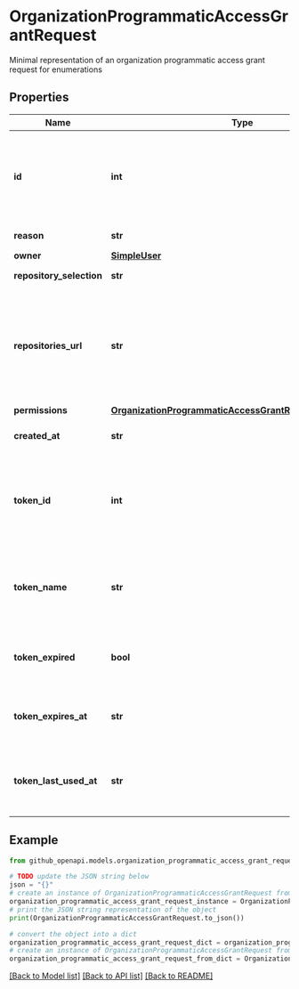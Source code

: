 # OrganizationProgrammaticAccessGrantRequest

Minimal representation of an organization programmatic access grant request for enumerations

## Properties

Name | Type | Description | Notes
------------ | ------------- | ------------- | -------------
**id** | **int** | Unique identifier of the request for access via fine-grained personal access token. The &#x60;pat_request_id&#x60; used to review PAT requests. | 
**reason** | **str** | Reason for requesting access. | 
**owner** | [**SimpleUser**](SimpleUser.md) |  | 
**repository_selection** | **str** | Type of repository selection requested. | 
**repositories_url** | **str** | URL to the list of repositories requested to be accessed via fine-grained personal access token. Should only be followed when &#x60;repository_selection&#x60; is &#x60;subset&#x60;. | 
**permissions** | [**OrganizationProgrammaticAccessGrantRequestPermissions**](OrganizationProgrammaticAccessGrantRequestPermissions.md) |  | 
**created_at** | **str** | Date and time when the request for access was created. | 
**token_id** | **int** | Unique identifier of the user&#39;s token. This field can also be found in audit log events and the organization&#39;s settings for their PAT grants. | 
**token_name** | **str** | The name given to the user&#39;s token. This field can also be found in an organization&#39;s settings page for Active Tokens. | 
**token_expired** | **bool** | Whether the associated fine-grained personal access token has expired. | 
**token_expires_at** | **str** | Date and time when the associated fine-grained personal access token expires. | 
**token_last_used_at** | **str** | Date and time when the associated fine-grained personal access token was last used for authentication. | 

## Example

```python
from github_openapi.models.organization_programmatic_access_grant_request import OrganizationProgrammaticAccessGrantRequest

# TODO update the JSON string below
json = "{}"
# create an instance of OrganizationProgrammaticAccessGrantRequest from a JSON string
organization_programmatic_access_grant_request_instance = OrganizationProgrammaticAccessGrantRequest.from_json(json)
# print the JSON string representation of the object
print(OrganizationProgrammaticAccessGrantRequest.to_json())

# convert the object into a dict
organization_programmatic_access_grant_request_dict = organization_programmatic_access_grant_request_instance.to_dict()
# create an instance of OrganizationProgrammaticAccessGrantRequest from a dict
organization_programmatic_access_grant_request_from_dict = OrganizationProgrammaticAccessGrantRequest.from_dict(organization_programmatic_access_grant_request_dict)
```
[[Back to Model list]](../README.md#documentation-for-models) [[Back to API list]](../README.md#documentation-for-api-endpoints) [[Back to README]](../README.md)


